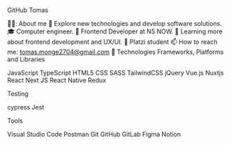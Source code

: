  GitHub Tomas

👨‍💻:  About me
🤔   Explore new technologies and develop software solutions.
🎓   Computer engineer.
💼   Frontend Developer at N5 NOW.
🌱   Learning more about frontend development and UX/UI.
💚   Platzi student
📫   How to reach me: tomas.monge2704@gmail.com
🚀  Technologies
Frameworks, Platforms and Libraries

JavaScript TypeScript HTML5 CSS SASS TailwindCSS jQuery Vue.js Nuxtjs React Next JS React Native Redux

Testing

cypress Jest

Tools

Visual Studio Code Postman Git GitHub GitLab Figma Notion

  

